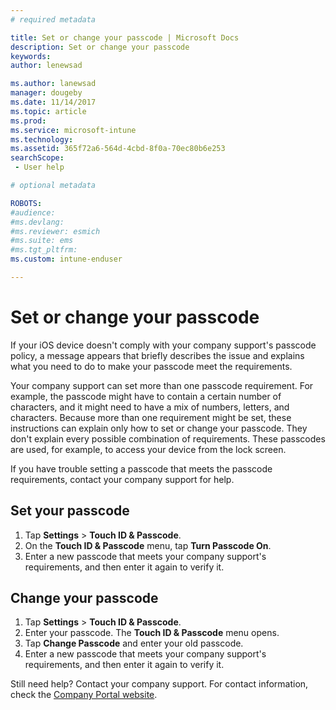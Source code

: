 ```yaml
---
# required metadata

title: Set or change your passcode | Microsoft Docs
description: Set or change your passcode
keywords:
author: lenewsad

ms.author: lanewsad
manager: dougeby
ms.date: 11/14/2017
ms.topic: article
ms.prod:
ms.service: microsoft-intune
ms.technology:
ms.assetid: 365f72a6-564d-4cbd-8f0a-70ec80b6e253
searchScope:
 - User help

# optional metadata

ROBOTS:  
#audience:
#ms.devlang:
#ms.reviewer: esmich
#ms.suite: ems
#ms.tgt_pltfrm:
ms.custom: intune-enduser

---
```


# Set or change your passcode

If your iOS device doesn't comply with your company support's passcode policy, a message appears that briefly describes the issue and explains what you need to do to make your passcode meet the requirements.

Your company support can set more than one passcode requirement. For example, the passcode might have to contain a certain number of characters, and it might need to have a mix of numbers, letters, and characters. Because more than one requirement might be set, these instructions can explain only how to set or change your passcode. They don't explain every possible combination of requirements. These passcodes are used, for example, to access your device from the lock screen.

If you have trouble setting a passcode that meets the passcode requirements, contact your company support for help.

## Set your passcode

1. Tap **Settings** > **Touch ID & Passcode**.
2. On the **Touch ID & Passcode** menu, tap **Turn Passcode On**.
3. Enter a new passcode that meets your company support's requirements, and then enter it again to verify it.

## Change your passcode

1. Tap **Settings** > **Touch ID & Passcode**.
2. Enter your passcode. The **Touch ID & Passcode** menu opens.
2. Tap **Change Passcode** and enter your old passcode.
3. Enter a new passcode that meets your company support's requirements, and then enter it again to verify it.

Still need help? Contact your company support. For contact information, check the [Company Portal website](https://portal.manage.microsoft.com#HelpDeskDialog).
